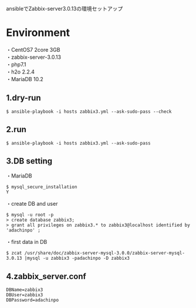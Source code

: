 ansibleでZabbix-server3.0.13の環境セットアップ

# Environment
・CentOS7 2core 3GB   
・zabbix-server-3.0.13  
・php7.1  
・h2o 2.2.4  
・MariaDB 10.2

## 1.dry-run
````
$ ansible-playbook -i hosts zabbix3.yml --ask-sudo-pass --check
````

## 2.run
````
$ ansible-playbook -i hosts zabbix3.yml --ask-sudo-pass
````
## 3.DB setting
・MariaDB

````
$ mysql_secure_installation
Y
````
・create DB and user

````
$ mysql -u root -p
> create database zabbix3;
> grant all privileges on zabbix3.* to zabbix3@localhost identified by 'adachinpo' ;
````

・first data in DB

````
$ zcat /usr/share/doc/zabbix-server-mysql-3.0.0/zabbix-server-mysql-3.0.13 |mysql -u zabbix3 -padachinpo -D zabbix3
````

## 4.zabbix_server.conf

````
DBName=zabbix3
DBUser=zabbix3
DBPassword=adachinpo
````

